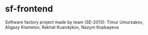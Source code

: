 # sf-frontend
Software factory project made by team (SE-2013): Timur Umurzakov, Aligazy Kismetov, Rakhat Kuandykov, Nazym Kopbayeva

